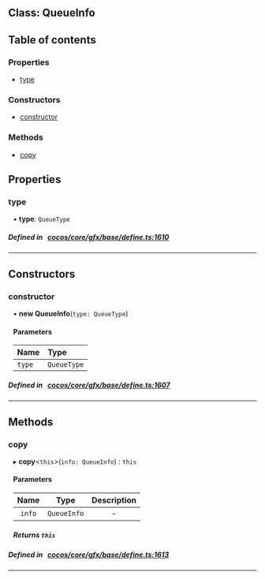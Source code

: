 
## Class: QueueInfo





<div class="table-of-content">
<h2>Table of contents</h2>


### Properties

- [ type](#type)

### Constructors

- [ constructor](#constructor)

### Methods

- [ copy](#copy)
</div>

## Properties


### type
<div style="margin-left: 10px;">




•  **type**:
`QueueType` 
</div>

##### Defined in &nbsp;   [cocos/core/gfx/base/define.ts:1610](https://github.com/cocos-creator/engine/blob/c7bf6b8a9/cocos/core/gfx/base/define.ts#L1610)&nbsp;


___

<!---->
## Constructors


### constructor
<div style="margin-left: 10px;">

• **new QueueInfo**(`type: QueueType`)

#### Parameters

| Name | Type |
| :------ | :------ |
| `type` | `QueueType` |
</div>

##### Defined in &nbsp;   [cocos/core/gfx/base/define.ts:1607](https://github.com/cocos-creator/engine/blob/c7bf6b8a9/cocos/core/gfx/base/define.ts#L1607)&nbsp;


---

<!---->
## Methods

### copy

<div style="margin-left: 10px;">

▸   **copy**<`this`\>(`info: QueueInfo`) : `this`



#### Parameters

| Name | Type | Description |
| :------: | :------: | :------: |
| `info` | `QueueInfo` | - |


##### Returns `this`
</div>

##### Defined in &nbsp;   [cocos/core/gfx/base/define.ts:1613](https://github.com/cocos-creator/engine/blob/c7bf6b8a9/cocos/core/gfx/base/define.ts#L1613)&nbsp;
___
<!---->



